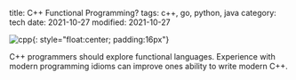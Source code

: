 title: C++ Functional Programming?
tags: c++, go, python, java
category: tech
date: 2021-10-27
modified: 2021-10-27

![cpp]({static}/images/universe/fncpp.png){: style="float:center; padding:16px"}

C++ programmers should explore functional languages.  Experience with modern programming idioms can improve ones ability to write modern C++.
